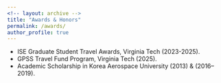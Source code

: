 ```yaml
---
<!-- layout: archive -->
title: "Awards & Honors"
permalink: /awards/
author_profile: true
---
```

*  ISE Graduate Student Travel Awards, Virginia Tech (2023-2025).
*  GPSS Travel Fund Program, Virginia Tech (2025).
*  Academic Scholarship in Korea Aerospace University (2013) & (2016–2019).
